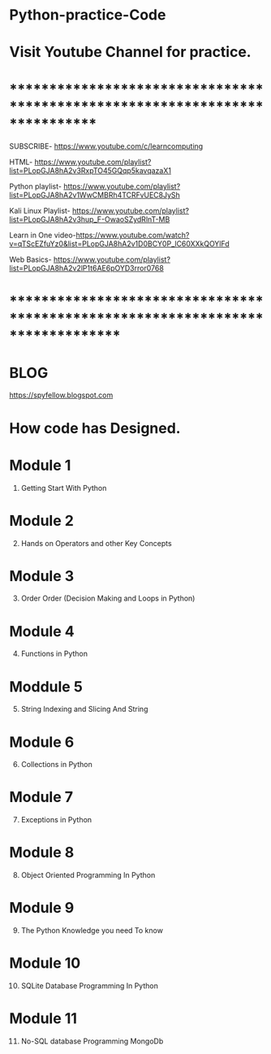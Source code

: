 # Python-practice-Code

# Visit Youtube Channel for practice.
# ***************************************************************************
SUBSCRIBE- https://www.youtube.com/c/learncomputing

HTML- https://www.youtube.com/playlist?list=PLopGJA8hA2v3RxpTO45GQqp5kavqazaX1

Python playlist- https://www.youtube.com/playlist?list=PLopGJA8hA2v1WwCMBRh4TCRFvUEC8JySh

Kali Linux Playlist- https://www.youtube.com/playlist?list=PLopGJA8hA2v3hup_F-OwaoSZydRlnT-MB

Learn in One video-https://www.youtube.com/watch?v=qTScEZfuYz0&list=PLopGJA8hA2v1D0BCY0P_lC60XXkQOYlFd

Web Basics- https://www.youtube.com/playlist?list=PLopGJA8hA2v2lP1t6AE6pOYD3rror0768
# ******************************************************************************

# BLOG
https://spyfellow.blogspot.com

# How code has Designed.
# Module 1
1. Getting Start With Python

# Module 2
2. Hands on Operators and other Key Concepts

# Module 3
3. Order  Order (Decision Making and Loops in Python)

# Module 4
4. Functions in Python

# Moddule 5
5. String Indexing and Slicing And String

# Module 6
6. Collections in Python

# Module 7
7. Exceptions in Python

# Module 8
8. Object Oriented Programming In Python

# Module 9
9. The Python Knowledge you need To know

# Module 10
10. SQLite Database Programming In Python

# Module 11
11. No-SQL database Programming MongoDb
